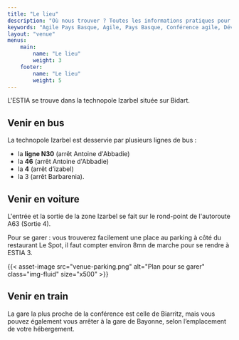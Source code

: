 ```yaml
---
title: "Le lieu"
description: "Où nous trouver ? Toutes les informations pratiques pour vous rendre à Agile Pays Basque : localisation, moyens de transport et conseils utiles pour profiter du cadre exceptionnel de la côte basque."
keywords: "Agile Pays Basque, Agile, Pays Basque, Conférence agile, Développement logiciel, Product management, UX design, Facilitation, Open space, Ateliers, Communauté agile, Partage d’expériences, Ambiance conviviale, Événement agile, Accessibilité, Inclusion, Collaboration, Mer et montagne, Gastronomie locale, Réseautage, Innovation technologique"
layout: "venue"
menus:
    main:
        name: "Le lieu"
        weight: 3
    footer:
        name: "Le lieu"
        weight: 5
---
```


L'ESTIA se trouve dans la technopole Izarbel située sur Bidart.

## Venir en bus

La technopole Izarbel est desservie par plusieurs lignes de bus : 
* la **ligne N30** (arrêt Antoine d'Abbadie)
* la **46** (arrêt Antoine d'Abbadie)
* la **4** (arrêt d’izabel)
* la 3 (arrêt Barbarenia).

## Venir en voiture

L'entrée et la sortie de la zone Izarbel se fait sur le rond-point de l'autoroute A63 (Sortie 4).

Pour se garer : vous trouverez facilement une place au parking à côté du restaurant Le Spot, il faut compter environ 8mn de marche pour se rendre à ESTIA 3.

{{< asset-image src="venue-parking.png" alt="Plan pour se garer" class="img-fluid" size="x500" >}}

## Venir en train

La gare la plus proche de la conférence est celle de Biarritz, mais vous pouvez également vous arrêter à la gare de Bayonne, selon l’emplacement de votre hébergement.
